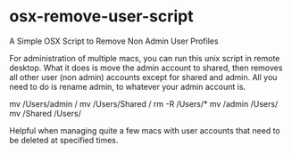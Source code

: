 osx-remove-user-script
======================

A Simple OSX Script to Remove Non Admin User Profiles

For administration of multiple macs, you can run this unix script in remote desktop. What it does is move the admin account to shared, then removes all other user (non admin) accounts except for shared and admin. All you need to do is rename admin, to whatever your admin account is. 


mv /Users/admin /
mv /Users/Shared /
rm -R /Users/*
mv /admin /Users/
mv /Shared /Users/


Helpful when managing quite a few macs with user accounts that need to be deleted at specified times. 

